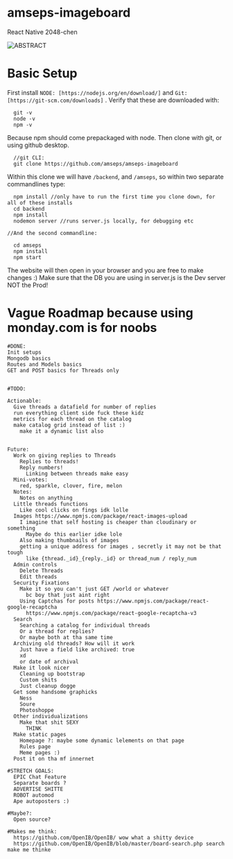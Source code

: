 # amseps-imageboard
 React Native 2048-chen

![ABSTRACT](https://images.ctfassets.net/hrltx12pl8hq/5GaLeZJlLyOiQC4gOA0qUM/a0398c237e9744ade8b072f99349e07a/shutterstock_152461202_thumb.jpg?fit=fill&w=368&h=207)

# Basic Setup
First install `NODE: [https://nodejs.org/en/download/]` and `Git: [https://git-scm.com/downloads]` . Verify that these are downloaded with:
````
  git -v
  node -v
  npm -v
````
Because npm should come prepackaged with node. Then clone with git, or using github desktop.
```
  //git CLI:
  git clone https://github.com/amseps/amseps-imageboard
```
Within this clone we will have `/backend`, and `/amseps`, so within two separate commandlines type:
```
  npm install //only have to run the first time you clone down, for all of these installs
  cd backend
  npm install
  nodemon server //runs server.js locally, for debugging etc

//And the second commandline:

  cd amseps
  npm install 
  npm start
```
The website will then open in your browser and you are free to make changes :) Make sure that the DB you are using in server.js is the Dev server NOT the Prod!


# Vague Roadmap because using monday.com is for noobs

  	#DONE:
    Init setups
    Mongodb basics
    Routes and Models basics
    GET and POST basics for Threads only


  	#TODO:

    Actionable:
      Give threads a datafield for number of replies
      run everything client side fuck these kidz
      metrics for each thread on the catalog
      make catalog grid instead of list :)
        make it a dynamic list also


    Future:
      Work on giving replies to Threads
        Replies to threads!
        Reply numbers!
          Linking between threads make easy
      Mini-votes:
        red, sparkle, clover, fire, melon
      Notes:
        Notes on anything
      Little threads functions
        Like cool clicks on fings idk lolle
      Images https://www.npmjs.com/package/react-images-upload 
        I imagine that self hosting is cheaper than cloudinary or something
          Maybe do this earlier idke lole
        Also making thumbnails of images
        getting a unique address for images , secretly it may not be that tough
          like {thread._id}_{reply._id} or thread_num / reply_num
      Admin controls
        Delete Threads
        Edit threads
      Security Fixations
        Make it so you can't just GET /world or whatever
          bc boy that just aint right
        Using Captchas for posts https://www.npmjs.com/package/react-google-recaptcha
          https://www.npmjs.com/package/react-google-recaptcha-v3 
      Search
        Searching a catalog for individual threads
        Or a thread for replies?
        Or maybe both at tha same time
      Archiving old threads? How will it work
        Just have a field like archived: true
        xd
        or date of archival
      Make it look nicer
        Cleaning up bootstrap
        Custom shits 
        Just cleanup dogge
      Get some handsome graphicks
        Ness
        Soure
        Photoshoppe
      Other individualizations
        Make that shit SEXY 
          THINK
      Make static pages
        Homepage ?: maybe some dynamic lelements on that page
        Rules page
        Meme pages :)
      Post it on tha mf innernet

    #STRETCH GOALS:
      EPIC Chat Feature
      Separate boards ?
      ADVERTISE SHITTE
      ROBOT automod
      Ape autoposters :)

    #Maybe?:
      Open source?
    
    #Makes me think:
      https://github.com/OpenIB/OpenIB/ wow what a shitty device
      https://github.com/OpenIB/OpenIB/blob/master/board-search.php search make me thinke